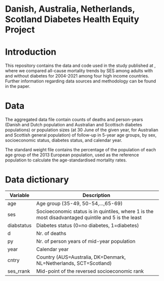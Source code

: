 #  Danish, Australia, Netherlands, Scotland Diabetes Health Equity Project 

# Introduction
This repository contains the data and code used in the study published at <insert link>, where we compared all-cause mortality trends by SES among adults with and without diabetes for 2004-2021 among four high income countries.
Further information regarding data sources and methodology can be found in the paper. 

# Data
The aggregated data file contain counts of deaths and person-years (Danish and Dutch population and Australian and Scottisch diabetes populations) or population sizes (at 30 June of the given year, for Australian and Scottish general population) of follow-up in 5-year age groups, by sex, socioeconomic status, diabetes status, and calendar year.

The standard weight file contains the percentage of the population of each age group of the 2013 European population, used as the reference population to calculate the age-standardised mortality rates. 

# Data dictionary
	
| Variable   | Description                                                                                  |
|------------|----------------------------------------------------------------------------------------------|
| age        | Age group (35-49, 50-54,…,65-69)                                                             |
| ses        | Socioeconomic status is in quintiles, where 1 is the most disadvantaged quintile and 5 is the least |
| diabstatus | Diabetes status (0=no diabetes, 1=diabetes)                                                  |
| d          | Nr. of deaths                                                                                |
| py         | Nr. of person years of mid-year population                                                   |
| year       | Calendar year                                                                                |
| cntry      | Country (AUS=Australia, DK=Denmark, NL=Netherlands, SCT=Scotland)                            |
| ses_rrank  | Mid-point of the reversed socioeconomic rank                                                 |
